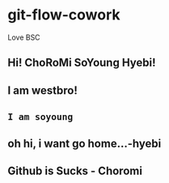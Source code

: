 # git-flow-cowork

Love BSC
## Hi! ChoRoMi SoYoung Hyebi!
## I am westbro!


## `I am soyoung`

## oh hi, i want go home...-hyebi


## Github is Sucks - Choromi
